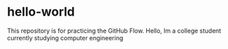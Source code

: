 # hello-world
This repository is for practicing the GitHub Flow.
Hello, Im a college student currently studying computer engineering
